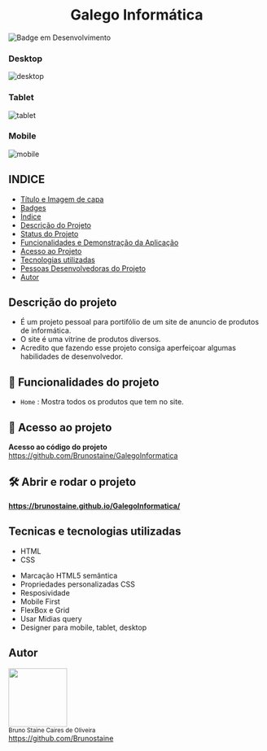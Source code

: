 
<h1 align="center"> Galego Informática </h1>

![Badge em Desenvolvimento](http://img.shields.io/static/v1?label=STATUS&message=FINALIZADO&color=GREEN&style=for-the-badge)

### Desktop
  
![desktop](https://user-images.githubusercontent.com/87622645/145693338-76323a14-f9d4-4d56-b753-e09f989d1c91.png)

### Tablet

![tablet](https://user-images.githubusercontent.com/87622645/145693349-9053d81a-9d88-4717-9132-3d6e35ad478b.png)

### Mobile

![mobile](https://user-images.githubusercontent.com/87622645/145693362-ba3ef565-2405-493b-89c1-2d96dfebdb1f.png)

## INDICE

* [Título e Imagem de capa](#Título-e-Imagem-de-capa)
* [Badges](#badges)
* [Índice](#índice)
* [Descrição do Projeto](#descrição-do-projeto)
* [Status do Projeto](#status-do-Projeto)
* [Funcionalidades e Demonstração da Aplicação](#funcionalidades-e-demonstração-da-aplicação)
* [Acesso ao Projeto](#acesso-ao-projeto)
* [Tecnologias utilizadas](#tecnologias-utilizadas)
* [Pessoas Desenvolvedoras do Projeto](#pessoas-desenvolvedoras)
* [Autor](#Autor)


## Descrição do projeto

- É um projeto pessoal para portifólio de um site de anuncio de produtos de informática. 
- O site é uma vitrine de produtos diversos.
- Acredito que fazendo esse projeto consiga aperfeiçoar algumas habilidades de desenvolvedor.


## :hammer: Funcionalidades do projeto

- `Home` : Mostra todos os produtos que tem no site.

## 📁 Acesso ao projeto

**Acesso ao código do projeto**<br>
https://github.com/Brunostaine/GalegoInformatica


## 🛠️ Abrir e rodar o projeto

**https://brunostaine.github.io/GalegoInformatica/**

## Tecnicas e tecnologias utilizadas

* HTML
* CSS

- Marcação HTML5 semântica
- Propriedades personalizadas CSS
- Resposividade
- Mobile First
- FlexBox e Grid
- Usar Midias query
- Designer para mobile, tablet, desktop

## Autor

<img src="https://user-images.githubusercontent.com/87622645/157755137-8d22a951-d323-4c33-814e-c0351ebefafe.png" width=115><br>
<sub>Bruno Staine Caires de Oliveira</sub><br>
https://github.com/Brunostaine 
